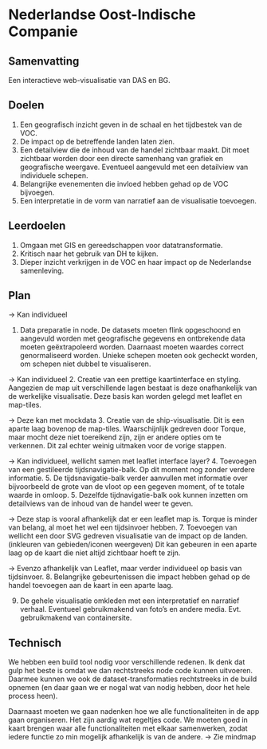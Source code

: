 # Nederlandse Oost-Indische Companie

## Samenvatting

Een interactieve web-visualisatie van DAS en BG. 

## Doelen

1. Een geografisch inzicht geven in de schaal en het tijdbestek van de VOC.
2. De impact op de betreffende landen laten zien.
3. Een detailview die de inhoud van de handel zichtbaar maakt. Dit moet zichtbaar worden door een directe samenhang van grafiek en geografische weergave. Eventueel aangevuld met een detailview van individuele schepen. 
4. Belangrijke evenementen die invloed hebben gehad op de VOC bijvoegen.
5. Een interpretatie in de vorm van narratief aan de visualisatie toevoegen.

## Leerdoelen

1. Omgaan met GIS en gereedschappen voor datatransformatie.
2. Kritisch naar het gebruik van DH te kijken.
3. Dieper inzicht verkrijgen in de VOC en haar impact op de Nederlandse samenleving.

## Plan

-> Kan individueel
1. Data preparatie in node. De datasets moeten flink opgeschoond en aangevuld worden met geografische gegevens en ontbrekende data moeten geëxtrapoleerd worden. Daarnaast moeten waardes correct genormaliseerd worden. Unieke schepen moeten ook gecheckt worden, om schepen niet dubbel te visualiseren.

-> Kan individueel
2. Creatie van een prettige kaartinterface en styling. Aangezien de map uit verschillende lagen bestaat is deze onafhankelijk van de werkelijke visualisatie. Deze basis kan worden gelegd met leaflet en map-tiles.

-> Deze kan met mockdata
3. Creatie van de ship-visualisatie. Dit is een aparte laag bovenop de map-tiles. Waarschijnlijk gedreven door Torque, maar mocht deze niet toereikend zijn, zijn er andere opties om te verkennen. Dit zal echter weinig uitmaken voor de vorige stappen.

-> Kan individueel, wellicht samen met leaflet interface layer?
4. Toevoegen van een gestileerde tijdsnavigatie-balk. Op dit moment nog zonder verdere informatie.
5. De tijdsnavigatie-balk verder aanvullen met informatie over bijvoorbeeld de grote van de vloot op een gegeven moment, of te totale waarde in omloop.
5. Dezelfde tijdnavigatie-balk ook kunnen inzetten om detailviews van de inhoud van de handel weer te geven.

-> Deze stap is vooral afhankelijk dat er een leaflet map is. Torque is minder van belang, al moet het wel een tijdsinvoer hebben. 
7. Toevoegen van wellicht een door SVG gedreven visualisatie van de impact op de landen. (inkleuren van gebieden/iconen weergeven)
Dit kan gebeuren in een aparte laag op de kaart die niet altijd zichtbaar hoeft te zijn.

-> Evenzo afhankelijk van Leaflet, maar verder individueel op basis van tijdsinvoer.
8. Belangrijke gebeurtenissen die impact hebben gehad op de handel toevoegen aan de kaart in een aparte laag.

9. De gehele visualisatie omkleden met een interpretatief en narratief verhaal. Eventueel gebruikmakend van foto’s en andere media. Evt. gebruikmakend van containersite.

## Technisch

We hebben een build tool nodig voor verschillende redenen. Ik denk dat gulp het beste is omdat we dan rechtstreeks node code kunnen uitvoeren. Daarmee kunnen we ook de dataset-transformaties rechtstreeks in de build opnemen (en daar gaan we er nogal wat van nodig hebben, door het hele process heen). 

Daarnaast moeten we gaan nadenken hoe we alle functionaliteiten in de app gaan organiseren. Het zijn aardig wat regeltjes code. We moeten goed in kaart brengen waar alle functionaliteiten met elkaar samenwerken, zodat iedere functie zo min mogelijk afhankelijk is van de andere. -> Zie mindmap


